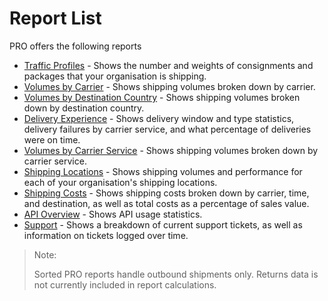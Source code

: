 # Report List

PRO offers the following reports

* [Traffic Profiles](traffic-profile.md) - Shows the number and weights of consignments and packages that your organisation is shipping.
* [Volumes by Carrier](by-carrier.md) - Shows shipping volumes broken down by carrier.
* [Volumes by Destination Country](by-country.md) - Shows shipping volumes broken down by destination country.
* [Delivery Experience](experience.md) - Shows delivery window and type statistics, delivery failures by carrier service, and what percentage of deliveries were on time.
* [Volumes by Carrier Service](by-carrier-service.md) - Shows shipping volumes broken down by carrier service.
* [Shipping Locations](location-performance.md) - Shows shipping volumes and performance for each of your organisation's shipping locations. 
* [Shipping Costs](costs.md) - Shows shipping costs broken down by carrier, time, and destination, as well as total costs as a percentage of sales value.
* [API Overview](api.md) - Shows API usage statistics.
* [Support](support.md) - Shows a breakdown of current support tickets, as well as information on tickets logged over time. 

> <span class="note-header">Note:</span>
>
> Sorted PRO reports handle outbound shipments only. Returns data is not currently included in report calculations.
